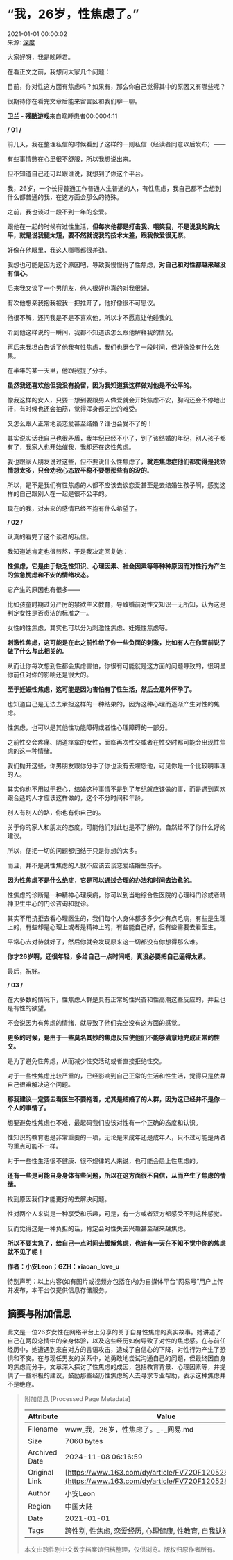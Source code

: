 # “我，26岁，性焦虑了。”

2021-01-01 00:00:02  
来源: [深度](https://www.163.com/dy/media/T1440409416697.html)

大家好呀，我是晚睡君。

在看正文之前，我想问大家几个问题：

目前，你对性这方面有焦虑吗？如果有，那么你自己觉得其中的原因又有哪些呢？

很期待你在看完文章后能来留言区和我们聊一聊。

**卫兰 - 残酷游戏**来自晚睡患者00:0004:11

**/ 01 /**

前几天，我在整理私信的时候看到了这样的一则私信（经读者同意以后发布）——

有些事情憋在心里很不舒服，所以我想说出来。

但不知道自己还可以跟谁说，就想到了你这个平台。

我，26岁，一个长得普通工作普通人生普通的人，有性焦虑，我自己都不会想到什么都普通的我，在这方面会那么的特殊。

之前，我也谈过一段不到一年的恋爱。

跟他在一起的时候有过性生活，**但每次他都是打击我、嘲笑我，不是说我的胸太平，就是说我腿太短，要不然就说我的技术太差，跟我做爱很无奈**。

好像在他眼里，我这人哪哪都很差劲。

我想也可能是因为这个原因吧，导致我慢慢得了性焦虑，**对自己和对性都越来越没有信心**。

后来我又谈了一个男朋友，他人很好也真的对我很好。

有次他想亲我抱我被我一把推开了，他好像很不可思议。

他很不解，还问我是不是不喜欢他，所以才不愿意让他碰我的。

听到他这样说的一瞬间，我都不知道该怎么跟他解释我的情况。

再后来我坦白告诉了他我有性焦虑，我们也磨合了一段时间，但好像没有什么效果。

在半年的某一天里，他跟我提了分手。

**虽然我还喜欢他但我没有挽留，因为我知道我这样做对他是不公平的。**

像我这样的女人，只要一想到要跟男人做爱就会开始焦虑不安，胸闷还会不停地出汗，有时候也还会抽筋，觉得浑身都无比的难受。

又怎么跟人正常地谈恋爱甚至结婚？谁也会受不了的！

其实说实话我自己也很矛盾，我年纪已经不小了，到了该结婚的年纪，别人孩子都有了，我家人也开始催我，我却还在这性焦虑。

我也跟家人朋友说过这些，但不要说什么性焦虑了，**就连焦虑症他们都觉得是我矫情想太多，只会劝我心态放平稳不要想那些有的没的**。

所以，是不是我们有性焦虑的人都不应该去谈恋爱甚至是去结婚生孩子啊，感觉这样的自己跟别人在一起是很不公平的。

现在的我，对未来的感情已经不抱有什么希望了。

**/ 02 /**

认真的看完了这个读者的私信。

我知道她肯定也很煎熬，于是我决定回复她：

**性焦虑，它是由于缺乏性知识、心理因素、社会因素等等种种原因而对性行为产生的焦急忧虑和不安的情绪状态。**

它产生的原因也有很多——

比如孩童时期过分严厉的禁欲主义教育，导致婚前对性交知识一无所知，认为这是判定女性是否贞洁的标准之一。

女性的性焦虑，其实也可以分为刺激性焦虑、妊娠性焦虑等。

**刺激性焦虑，这可能是在此之前性给了你一些负面的刺激，比如有人在你面前说了做了什么与此相关的。**

从而让你每次想到性都会焦虑害怕，你很有可能就是这方面的问题导致的，很明显你前任对你的影响还是很大的。

**至于妊娠性焦虑，这可能是因为害怕有了性生活，然后会意外怀孕了。**

也知道自己是无法去承担这样的一种结果的，因为这种心理而逐渐产生对性的焦虑。

性焦虑，也可以是其他性功能障碍或者性心理障碍的一部分。

之前性交会疼痛、阴道痉挛的女性，面临再次性交或者在性交时都可能会出现性焦虑的这一种情绪。

我们抛开这些，你男朋友跟你分手了你也没有去埋怨他，可见你是一个比较明事理的人。

其实你也不用过于担心，结婚这种事情不是到了年纪就应该做的事，而是遇到喜欢跟合适的人才应该这样做的，这个不分时间和年龄。

别人有别人的路，你也有你自己的。

关于你的家人和朋友的态度，可能他们对此也是不了解的，自然给不了你什么好的建议。

所以，便把一切的问题都归结于只是你想的太多。

而且，并不是说性焦虑的人就不应该去谈恋爱结婚生孩子。

**因为性焦虑不是什么绝症，它是可以通过合理的办法和时间去治愈的。**

性焦虑的诊断是一种精神心理疾病，你可以到当地综合性医院的心理科门诊或者精神卫生中心的门诊咨询和就诊。

其实不用抗拒去看心理医生的，我们每个人身体都多多少少有点毛病，有些是生理上的，有些却是心理上或者是精神上的，有些能自己好，但有些需要去看医生。

平常心去对待就好了，然后你就会发现原来这一切都没有你想得那么难。

**你才26岁啊，还很年轻，多给自己一点时间吧，真没必要把自己逼得太紧。**

最后，祝好。

**/ 03 /**

在大多数的情况下，性焦虑人群是具有正常的性兴奋和性高潮这些反应的，并且也是有性的欲望。

不会说因为有焦虑的情绪，就导致了他们完全没有这方面的感觉。

**更多的时候，是由于一些莫名其妙的焦虑反应使他们不能够满意地完成正常的性交。**

是为了避免性焦虑，从而减少性交活动或者直接拒绝性交。

对于一些性焦虑比较严重的，已经影响到自己正常的生活和性生活，觉得只是依靠自己很难解决这个问题。

**那我建议一定要去看医生不要拖着，尤其是结婚了的人群，因为这已经并不是你一个人的事情了。**

想要避免性焦虑也不难，最起码我们应该对性有一个正确的态度和认识。

性知识的教育也是非常重要的一项，无论是未成年还是成年人，只不过可能是两者的重点可能不一样。

对于一些性生活很不健康、很不规律的人来说，也可能会患上性焦虑的。

**还有一些是可能自身身体有些问题，所以在这方面很不自信，从而产生了焦虑的情绪。**

找到原因我们才能更好的去解决问题。

性对两个人来说是一种享受和乐趣，可是，有一方或者双方都感受不到这种感觉。

反而觉得这是一种负担的话，肯定会对性失去兴趣甚至越来越焦虑。

**所以不要太急了，给自己一点时间去缓解焦虑，也许有一天在不知不觉中你的焦虑就不见了呢！**

**作者：小安Leon；GZH：xiaoan_love_u**

特别声明：以上内容(如有图片或视频亦包括在内)为自媒体平台“网易号”用户上传并发布，本平台仅提供信息存储服务。

## 摘要与附加信息

<!-- tcd_abstract -->
此文是一位26岁女性在网络平台上分享的关于自身性焦虑的真实故事。她讲述了自己在两段恋情中的亲身体验，以及这些经历如何导致了对性的焦虑感。在与前任经历中，她遭遇到来自对方的言语攻击，造成了自信心的下降，对性行为产生了恐惧和不安。在与现任男友的关系中，她勇敢地尝试沟通自己的问题，但最终因自身的焦虑而分手。文章深入探讨了性焦虑的成因，包括教育背景、心理因素等，并提供了一些积极的建议，鼓励那些经历性焦虑的人去寻求专业帮助，表示这种焦虑并不是绝症。
<!-- tcd_abstract_end -->

> 附加信息 [Processed Page Metadata]
>
> | Attribute       | Value                                  |
> |-----------------|----------------------------------------|
> | Filename        | www_我，26岁，性焦虑了。_-_网易.md                             |
> | Size            | 7060 bytes                           |
> | Archived Date   | 2024-11-08 06:16:59                             |
> | Original Link   | [https://www.163.com/dy/article/FV720F1205288A4M.html](https://www.163.com/dy/article/FV720F1205288A4M.html)                       |
> | Author          | 小安Leon                               |
> | Region          | 中国大陆                               |
> | Date            | 2021-01-01                                 |
> | Tags            | 跨性别, 性焦虑, 恋爱经历, 心理健康, 性教育, 自我认知                                 |
>
> 本文由跨性别中文数字档案馆归档整理，仅供浏览。版权归原作者所有。
>
